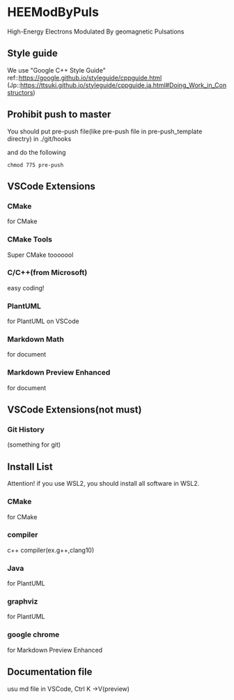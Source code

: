 # HEEModByPuls
High-Energy Electrons Modulated By geomagnetic Pulsations

## Style guide
We use "Google C++ Style Guide"
ref::https://google.github.io/styleguide/cppguide.html
(Jp::https://ttsuki.github.io/styleguide/cppguide.ja.html#Doing_Work_in_Constructors)

## Prohibit push to master
You should put pre-push file(like pre-push file in pre-push_template directry) in ./git/hooks

and do the following
```
chmod 775 pre-push
```

## VSCode Extensions
### CMake
for CMake
### CMake Tools
Super CMake tooooool
### C/C++(from Microsoft)
easy coding!
### PlantUML
for PlantUML on VSCode

### Markdown Math
for document

### Markdown Preview Enhanced
for document


## VSCode Extensions(not must)
### Git History
(something for git)

## Install List
Attention! if you use WSL2, you should install all software in WSL2.
### CMake
  for CMake
### compiler 
  c++ compiler(ex.g++,clang10)
### Java
  for PlantUML
### graphviz
  for PlantUML

### google chrome
  for Markdown Preview Enhanced

## Documentation file
  usu md file
  in VSCode, Ctrl K →V(preview)
  